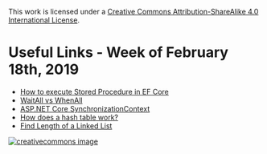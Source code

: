 This work is licensed under a
[Creative Commons Attribution-ShareAlike 4.0 International License](http://creativecommons.org/licenses/by-sa/4.0/).

Useful Links - Week of February 18th, 2019
======

- [How to execute Stored Procedure in EF Core](https://dotnetthoughts.net/how-to-execute-storedprocedure-in-ef-core/)
- [WaitAll vs WhenAll](https://stackoverflow.com/questions/6123406/waitall-vs-whenall)
- [ASP.NET Core SynchronizationContext](https://blog.stephencleary.com/2017/03/aspnetcore-synchronization-context.html)
- [How does a hash table work?](https://stackoverflow.com/a/730813)
- [Find Length of a Linked List](https://www.geeksforgeeks.org/find-length-of-a-linked-list-iterative-and-recursive/)

[![creativecommons image](https://i.creativecommons.org/l/by-sa/4.0/80x15.png)](http://creativecommons.org/licenses/by-sa/4.0/)
